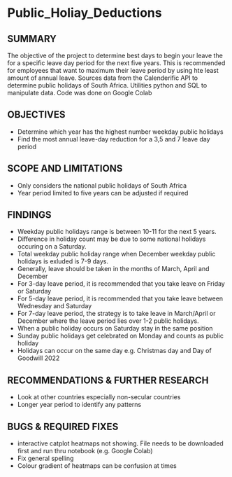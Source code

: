 # Public_Holiay_Deductions

## SUMMARY 

The objective of the project to determine best days to begin your leave the for a specific leave day period for the next five years. This is recommended for employees that want to maximum their leave period by using hte least amount of annual leave. Sources data from the Calenderific API to determine public holidays of South Africa. Utilities python and SQL to manipulate data. Code was done on Google Colab

## OBJECTIVES
- Determine which year has the highest number weekday public holidays 
- Find the most annual leave-day reduction for a 3,5 and 7 leave day period

## SCOPE AND LIMITATIONS
- Only considers the national public holidays of South Africa
- Year period limited to five years can be adjusted if required

## FINDINGS
- Weekday public holidays range is between 10-11 for the next 5 years.  
- Difference in holiday count may be due to some national holidays occuring on a Saturday.
- Total weekday public holiday range when December weekday public holidays is exluded is 7-9 days.
- Generally, leave should be taken in the months of March, April and December
- For 3-day leave period, it is recommended that you take leave on Friday or Saturday
- For 5-day leave period, it is recommended that you take leave between Wednesday and Saturday
- For 7-day leave period, the strategy is to take leave in March/April or December where the leave period lies over 1-2 public holidays.
- When a public holiday occurs on Saturday stay in the same position
- Sunday public holidays get celebrated on Monday and counts as public holiday
- Holidays can occur on the same day e.g. Christmas day and Day of Goodwill 2022

## RECOMMENDATIONS & FURTHER RESEARCH
- Look at other countries especially non-secular countries
- Longer year period to identify any patterns

## BUGS & REQUIRED FIXES
- interactive catplot heatmaps not showing. File needs to be downloaded first and run thru notebook (e.g. Google Colab)
- Fix general spelling
- Colour gradient of heatmaps can be confusion at times
